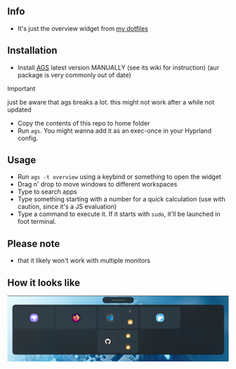 ## Info
- It's just the overview widget from [my dotfiles](https://github.com/end-4/dots-hyprland/tree/illogical-impulse)

## Installation
- Install [AGS](https://github.com/Aylur/ags/wiki/installation) latest version MANUALLY (see its wiki for instruction) (aur package is very commonly out of date)
> [!IMPORTANT]
> just be aware that ags breaks a lot. this might not work after a while not updated

- Copy the contents of this repo to home folder
- Run `ags`. You might wanna add it as an exec-once in your Hyprland config.

## Usage
- Run `ags -t overview` using a keybind or something to open the widget
- Drag n' drop to move windows to different workspaces
- Type to search apps
- Type something starting with a number for a quick calculation (use with caution, since it's a JS evaluation)
- Type a command to execute it. If it starts with `sudo`, it'll be launched in foot terminal.

## Please note
- that it likely won't work with multiple monitors

## How it looks like
![uwu](preview.png)
